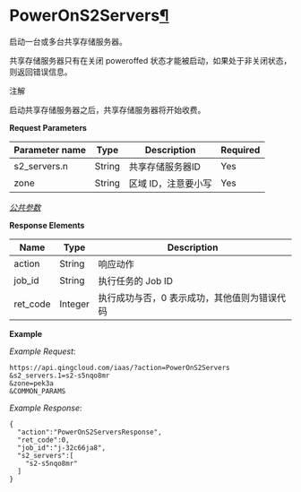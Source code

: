 ---
---

# PowerOnS2Servers[¶](#powerons2servers "永久链接至标题")

启动一台或多台共享存储服务器。

共享存储服务器只有在关闭 poweroffed 状态才能被启动，如果处于非关闭状态，则返回错误信息。

注解

启动共享存储服务器之后，共享存储服务器将开始收费。

**Request Parameters**

| Parameter name | Type | Description | Required |
| --- | --- | --- | --- |
| s2_servers.n | String | 共享存储服务器ID | Yes |
| zone | String | 区域 ID，注意要小写 | Yes |

[_公共参数_](../../common/parameters.html#api-common-parameters)

**Response Elements**

| Name | Type | Description |
| --- | --- | --- |
| action | String | 响应动作 |
| job_id | String | 执行任务的 Job ID |
| ret_code | Integer | 执行成功与否，0 表示成功，其他值则为错误代码 |

**Example**

_Example Request_:

```
https://api.qingcloud.com/iaas/?action=PowerOnS2Servers
&s2_servers.1=s2-s5nqo8mr
&zone=pek3a
&COMMON_PARAMS
```

_Example Response_:

```
{
  "action":"PowerOnS2ServersResponse",
  "ret_code":0,
  "job_id":"j-32c66ja8",
  "s2_servers":[
    "s2-s5nqo8mr"
  ]
}
```
